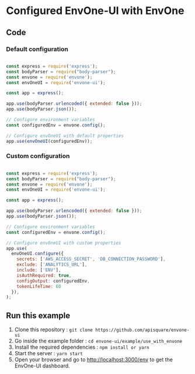 # Configured EnvOne-UI with EnvOne

## Code


### Default configuration


```js

const express = require('express');
const bodyParser = require("body-parser");
const envone = require('envone');
const envOneUI = require('envone-ui');

const app = express();

app.use(bodyParser.urlencoded({ extended: false }));
app.use(bodyParser.json());

// Configure environment variables
const configuredEnv = envone.config();

// Configure envOneUI with default properties
app.use(envOneUI(configuredEnv));
```

### Custom configuration

```js

const express = require('express');
const bodyParser = require("body-parser");
const envone = require('envone');
const envOneUI = require('envone-ui');

const app = express();

app.use(bodyParser.urlencoded({ extended: false }));
app.use(bodyParser.json());

// Configure environment variables
const configuredEnv = envone.config();

// Configure envOneUI with custom properties
app.use(
  envOneUI.configure({
    secrets: ['AWS_ACCESS_SECRET', 'DB_CONNECTION_PASSWORD'],
    exclude: ['ANALYTICS_URL'],
    include: ['ENV'],
    isAuthRequired: true,
    configOutput: configuredEnv,
    tokenLifeTime: 60
  }),
);
```


## Run this example
1. Clone this repository : `git clone https://github.com/apisquare/envone-ui`
2. Go inside the example folder : `cd envone-ui/example/use_with_envone`
3. Install the required dependencies : `npm install or yarn`
4. Start the server : `yarn start`
5. Open your browser and go to [http://localhost:3000/env](http://localhost:3000/env) to get the EnvOne-UI dashboard.